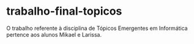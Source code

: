 # trabalho-final-topicos
O trabalho referente à disciplina de Tópicos Emergentes em Informática pertence aos alunos Mikael e Larissa.
